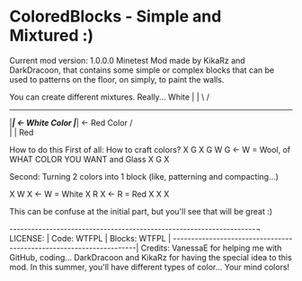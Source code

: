 # ColoredBlocks - Simple and Mixtured :)
Current mod version: 1.0.0.0
Minetest Mod made by KikaRz and DarkDracoon, that contains some simple or complex blocks that can be used to patterns on
the floor, on simply, to paint the walls.

You can create different mixtures.
Really...
White
 | |
 \ /
 ___
|___| <- White Color
|___| <- Red Color
 / \
 | |
 Red


How to do this
First of all:
How to craft colors?
X G X
G W G <- W = Wool, of WHAT COLOR YOU WANT and Glass
X G X

Second:
Turning 2 colors into 1 block (like, patterning and compacting...)

X W X <- W = White
X R X <- R = Red
X X X

This can be confuse at the initial part, but you'll see that will be great :)

--------------------------------------------------------------------¬
LICENSE: 							                                              |
Code: WTFPL							                                            |
Blocks: WTFPL						                                      	    |
--------------------------------------------------------------------|
Credits:
VanessaE for helping me with GitHub, coding...
DarkDracoon and KikaRz for having the special idea to this mod.
In this summer, you'll have different types of color... Your mind colors!
